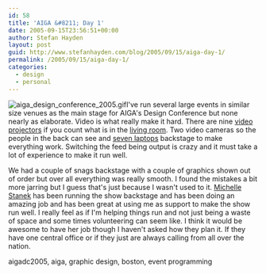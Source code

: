 ```yaml
---
id: 58
title: 'AIGA &#8211; Day 1'
date: 2005-09-15T23:56:51+00:00
author: Stefan Hayden
layout: post
guid: http://www.stefanhayden.com/blog/2005/09/15/aiga-day-1/
permalink: /2005/09/15/aiga-day-1/
categories:
  - design
  - personal
---
```

<img src='/blog/wp-content/aiga_design_conference_2005.gif' alt='aiga_design_conference_2005.gif' class="alignleft"/>I've run several large events in similar size venues as the main stage for AIGA's Design Conference but none nearly as elaborate. Video is what really make it hard. There are nine <a href="http://www.flickr.com/photos/sthayden/43671811/">video projectors</a> if you count what is in the <a href="http://www.flickr.com/photos/sthayden/43671788/">living room</a>. Two video cameras so the people in the back can see and <a href="http://www.flickr.com/photos/sthayden/43671770/">seven laptops</a> backstage to make everything work. Switching the feed being output is crazy and it must take a lot of experience to make it run well.

We had a couple of snags backstage with a couple of graphics shown out of order but over all everything was really smooth. I found the mistakes a bit more jarring but I guess that's just because I wasn't used to it. <a href="http://www.aiga.org/content.cfm?ContentID=125">Michelle Stanek</a> has been running the show backstage and has been doing an amazing job and has been great at using me as support to make the show run well. I really feel as if I'm helping things run and not just being a waste of space and some times volunteering can seem like. I think it would be awesome to have her job though I haven't asked how they plan it. If they have one central office or if they just are always calling from all over the nation.

<tags>aigadc2005,  aiga,  graphic design,  boston, event programming</tags>